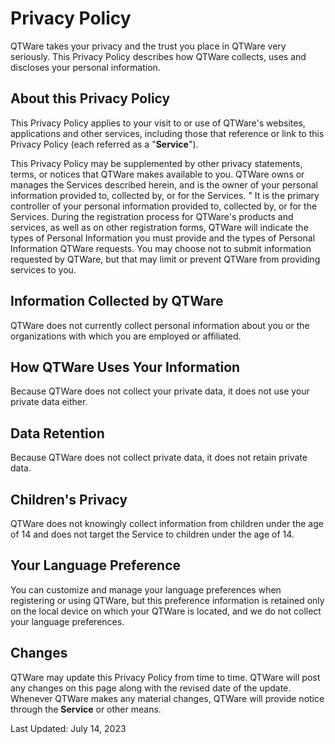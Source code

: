 # Privacy Policy

QTWare takes your privacy and the trust you place in QTWare very seriously. This Privacy Policy describes how QTWare collects, uses and discloses your personal information.

## About this Privacy Policy

This Privacy Policy applies to your visit to or use of QTWare's websites, applications and other services, including those that reference or link to this Privacy Policy (each referred as a "**Service**").

This Privacy Policy may be supplemented by other privacy statements, terms, or notices that QTWare makes available to you. QTWare owns or manages the Services described herein, and is the owner of your personal information provided to, collected by, or for the Services. " It is the primary controller of your personal information provided to, collected by, or for the Services.
During the registration process for QTWare's products and services, as well as on other registration forms, QTWare will indicate the types of Personal Information you must provide and the types of Personal Information QTWare requests. You may choose not to submit information requested by QTWare, but that may limit or prevent QTWare from providing services to you.

## Information Collected by QTWare

QTWare does not currently collect personal information about you or the organizations with which you are employed or affiliated.

## How QTWare Uses Your Information

Because QTWare does not collect your private data, it does not use your private data either.

## Data Retention

Because QTWare does not collect private data, it does not retain private data.

## Children's Privacy

QTWare does not knowingly collect information from children under the age of 14 and does not target the Service to children under the age of 14.

## Your Language Preference

You can customize and manage your language preferences when registering or using QTWare, but this preference information is retained only on the local device on which your QTWare is located, and we do not collect your language preferences.

## Changes

QTWare may update this Privacy Policy from time to time. QTWare will post any changes on this page along with the revised date of the update. Whenever QTWare makes any material changes, QTWare will provide notice through the **Service** or other means.


Last Updated: July 14, 2023
